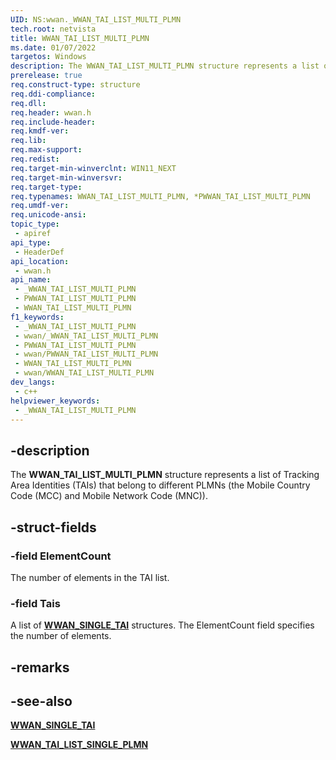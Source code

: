 ```yaml
---
UID: NS:wwan._WWAN_TAI_LIST_MULTI_PLMN
tech.root: netvista
title: WWAN_TAI_LIST_MULTI_PLMN
ms.date: 01/07/2022
targetos: Windows
description: The WWAN_TAI_LIST_MULTI_PLMN structure represents a list of Tracking Area Identities (TAIs) that belong to different PLMNs.
prerelease: true
req.construct-type: structure
req.ddi-compliance: 
req.dll: 
req.header: wwan.h
req.include-header: 
req.kmdf-ver: 
req.lib: 
req.max-support: 
req.redist: 
req.target-min-winverclnt: WIN11_NEXT
req.target-min-winversvr: 
req.target-type: 
req.typenames: WWAN_TAI_LIST_MULTI_PLMN, *PWWAN_TAI_LIST_MULTI_PLMN
req.umdf-ver: 
req.unicode-ansi: 
topic_type:
 - apiref
api_type:
 - HeaderDef
api_location:
 - wwan.h
api_name:
 - _WWAN_TAI_LIST_MULTI_PLMN
 - PWWAN_TAI_LIST_MULTI_PLMN
 - WWAN_TAI_LIST_MULTI_PLMN
f1_keywords:
 - _WWAN_TAI_LIST_MULTI_PLMN
 - wwan/_WWAN_TAI_LIST_MULTI_PLMN
 - PWWAN_TAI_LIST_MULTI_PLMN
 - wwan/PWWAN_TAI_LIST_MULTI_PLMN
 - WWAN_TAI_LIST_MULTI_PLMN
 - wwan/WWAN_TAI_LIST_MULTI_PLMN
dev_langs:
 - c++
helpviewer_keywords:
 - _WWAN_TAI_LIST_MULTI_PLMN
---
```


## -description

The **WWAN_TAI_LIST_MULTI_PLMN** structure represents a list of Tracking Area Identities (TAIs) that belong to different PLMNs (the Mobile Country Code (MCC) and Mobile Network Code (MNC)).

## -struct-fields

### -field ElementCount

The number of elements in the TAI list.

### -field Tais

A list of [**WWAN_SINGLE_TAI**](ns-wwan-wwan_single_tai.md) structures. The ElementCount field specifies the number of elements.

## -remarks

## -see-also

[**WWAN_SINGLE_TAI**](ns-wwan-wwan_single_tai.md) 

[**WWAN_TAI_LIST_SINGLE_PLMN**](ns-wwan-wwan_tai_list_single_plmn.md)

